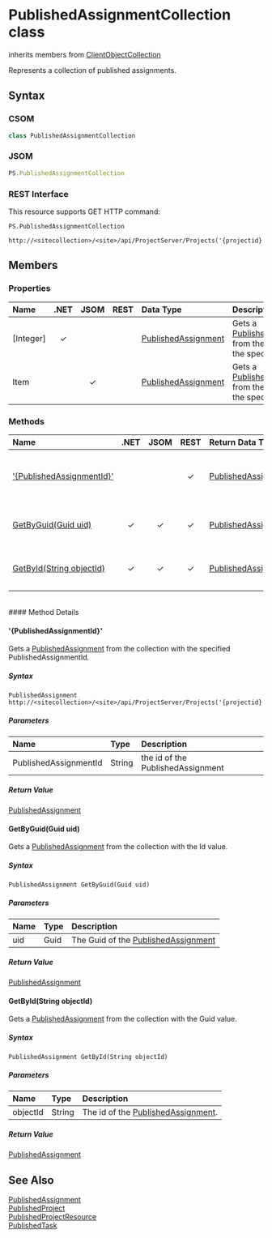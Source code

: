 [comment]: # (Name:PublishedAssignmentCollection)
[comment]: # (Type:class)
[comment]: # (Status:Verified)

# <a name="name"></a>PublishedAssignmentCollection class

inherits members from [ClientObjectCollection<PublishedAssignment>](https://msdn.microsoft.com/EN-US/library/ee539303)<br/>

<a name="description"></a>Represents a collection of published assignments.

## <a name="syntax"></a>Syntax

### CSOM

```C#
class PublishedAssignmentCollection
```

### JSOM

```JavaScript
PS.PublishedAssignmentCollection
```

### REST Interface

This resource supports GET HTTP command:

```
PS.PublishedAssignmentCollection

http://<sitecollection>/<site>/api/ProjectServer/Projects('{projectid}')/Assignments
```

## <a name="members"></a>Members

### <a name="properties"></a>Properties

|**Name**|**.NET**|**JSOM**|**REST**|**Data Type**|**Description**|
|:-----|:-----:|:-----:|:-----:|:-----|:-----|
|<a name="[Integer]"></a>[Integer]|&#x2713;|||[PublishedAssignment](PublishedAssignment.md)|Gets a [PublishedAssignment](PublishedAssignment.md) from the collection at the specified index.|
|<a name="Item"></a>Item||&#x2713;||[PublishedAssignment](PublishedAssignment.md)|Gets a [PublishedAssignment](PublishedAssignment.md) from the collection at the specified index.|

### <a name="methods"></a>Methods

|**Name**|**.NET**|**JSOM**|**REST**|**Return Data Type**|**Description**|
|:-----|:-----:|:-----:|:-----:|:-----|:-----|
|[&#39;{PublishedAssignmentId}&#39;](#&#39;{PublishedAssignmentId}&#39;)|||&#x2713;|[PublishedAssignment](PublishedAssignment.md)|Gets a [PublishedAssignment](PublishedAssignment.md) from the collection with the specified PublishedAssignmentId.|
|[GetByGuid(Guid uid)](#GetByGuid_Guid_uid_)|&#x2713;|&#x2713;|&#x2713;|[PublishedAssignment](PublishedAssignment.md)|Gets a [PublishedAssignment](PublishedAssignment.md) from the collection with the Id value.|
|[GetById(String objectId)](#GetById_String_objectId_)|&#x2713;|&#x2713;|&#x2713;|[PublishedAssignment](PublishedAssignment.md)|Gets a [PublishedAssignment](PublishedAssignment.md) from the collection with the Guid value.|

<br/>
#### Method Details

#### <a name="&#39;{PublishedAssignmentId}&#39;"></a>&#39;{PublishedAssignmentId}&#39;
 
Gets a [PublishedAssignment](PublishedAssignment.md) from the collection with the specified PublishedAssignmentId.

##### Syntax

```
PublishedAssignment http://<sitecollection>/<site>/api/ProjectServer/Projects('{projectid}')/Assignments('{PublishedAssignmentId}')
```

##### Parameters
|**Name** |**Type**|**Description**|
|:------ |:----|:------ |
|PublishedAssignmentId|String|the id of the PublishedAssignment|

##### Return Value

[PublishedAssignment](PublishedAssignment.md)

#### <a name="GetByGuid_Guid_uid_"></a>GetByGuid(Guid uid)

Gets a [PublishedAssignment](PublishedAssignment.md) from the collection with the Id value.

##### Syntax

```
PublishedAssignment GetByGuid(Guid uid)
```

##### Parameters
|**Name** |**Type**|**Description**|
|:------ |:----|:------ |
|uid|Guid|The Guid of the [PublishedAssignment](PublishedAssignment.md)|

##### Return Value

[PublishedAssignment](PublishedAssignment.md)

#### <a name="GetById_String_objectId_"></a>GetById(String objectId)

Gets a [PublishedAssignment](PublishedAssignment.md) from the collection with the Guid value.

##### Syntax

```
PublishedAssignment GetById(String objectId)
```

##### Parameters
|**Name** |**Type**|**Description**|
|:------ |:----|:------ |
|objectId|String|The id of the [PublishedAssignment](PublishedAssignment.md).|

##### Return Value

[PublishedAssignment](PublishedAssignment.md)

## <a name="seeAlso"></a>See Also

[PublishedAssignment](PublishedAssignment.md)<br />
[PublishedProject](PublishedProject.md)<br/>
[PublishedProjectResource](PublishedProjectResource.md)<br/>
[PublishedTask](PublishedTask.md)<br/>
